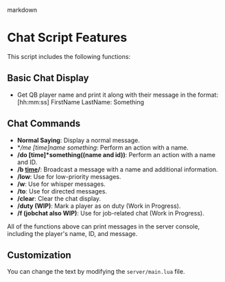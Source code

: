 markdown
# Chat Script Features

This script includes the following functions:

## Basic Chat Display
- Get QB player name and print it along with their message in the format:
[hh:mm:ss] FirstName LastName: Something


## Chat Commands
- **Normal Saying**: Display a normal message.
- **/me [time]*name something**: Perform an action with a name.
- **/do [time]*something((name and id))**: Perform an action with a name and ID.
- **/b [time]((name:something))/**: Broadcast a message with a name and additional information.
- **/low**: Use for low-priority messages.
- **/w**: Use for whisper messages.
- **/to**: Use for directed messages.
- **/clear**: Clear the chat display.
- **/duty (WIP)**: Mark a player as on duty (Work in Progress).
- **/f (jobchat also WIP)**: Use for job-related chat (Work in Progress).

All of the functions above can print messages in the server console, including the player's name, ID, and message.

## Customization
You can change the text by modifying the `server/main.lua` file.
